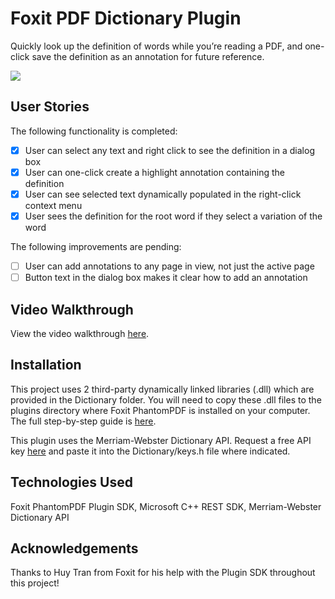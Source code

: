 # Foxit PDF Dictionary Plugin
Quickly look up the definition of words while you’re reading a PDF, and one-click save the definition as an annotation for future reference.

![](https://lh4.googleusercontent.com/CD7RkxCQQegt07oCi5LzhmBOdf0wHsYalbrEerwceD2_ajgubH9axMxA7uAk09ACRWnI7LDVLFXZAp8BVtf7HpZL3l3m5OE1BajaISuK_Kf09AfeQ6qTL7fhJrIRSiK-R1uVQQKH)

## User Stories

The following functionality is completed:
- [x] User can select any text and right click to see the definition in a dialog box
- [x] User can one-click create a highlight annotation containing the definition 
- [x] User can see selected text dynamically populated in the right-click context menu
- [x] User sees the definition for the root word if they select a variation of the word

The following improvements are pending:
- [ ] User can add annotations to any page in view, not just the active page
- [ ] Button text in the dialog box makes it clear how to add an annotation 

## Video Walkthrough

View the video walkthrough [here](https://youtu.be/8caU7Ly_IFk).

## Installation

This project uses 2 third-party dynamically linked libraries (.dll) which are provided in the Dictionary folder. You will need to copy these .dll files to the plugins directory where Foxit PhantomPDF is installed on your computer. The full step-by-step guide is [here](https://drive.google.com/file/d/1SZXN-nivu1K_pNViyLAATRgqH_g4QC_c/view?usp=sharing).

This plugin uses the Merriam-Webster Dictionary API. Request a free API key [here](https://dictionaryapi.com/register/index) and paste it into the Dictionary/keys.h file where indicated. 

## Technologies Used

Foxit PhantomPDF Plugin SDK, Microsoft C++ REST SDK, Merriam-Webster Dictionary API

## Acknowledgements

Thanks to Huy Tran from Foxit for his help with the Plugin SDK throughout this project!
